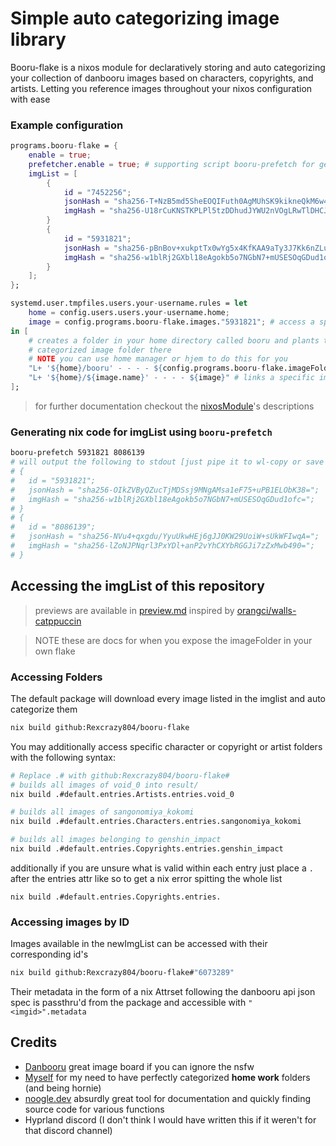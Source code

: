 # Simple auto categorizing image library
Booru-flake is a nixos module for declaratively storing and auto categorizing
your collection of danbooru images based on characters, copyrights, and artists.
Letting you reference images throughout your nixos configuration with ease

### Example configuration
```nix
programs.booru-flake = {
    enable = true;
    prefetcher.enable = true; # supporting script booru-prefetch for generating below structure
    imgList = [
        {
            id = "7452256";
            jsonHash = "sha256-T+NzB5md5SheEOQIFuth0AgMUhSK9kikneQkM6w4XhQ=";
            imgHash = "sha256-U18rCuKNSTKPLPl5tzDDhudJYWU2nVOgLRwTlDHCJJ4=";
        }
        {
            id = "5931821";
            jsonHash = "sha256-pBnBov+xukptTx0wYg5x4KfKAA9aTy3J7Kk6nZLuohM=";
            imgHash = "sha256-w1blRj2GXbl18eAgokb5o7NGbN7+mUSESOqGDud1ofc=";
        }
    ];
};

systemd.user.tmpfiles.users.your-username.rules = let
    home = config.users.users.your-username.home;
    image = config.programs.booru-flake.images."5931821"; # access a specific image
in [
    # creates a folder in your home directory called booru and plants the auto
    # categorized image folder there
    # NOTE you can use home manager or hjem to do this for you
    "L+ '${home}/booru' - - - - ${config.programs.booru-flake.imageFolder}"
    "L+ '${home}/${image.name}' - - - - ${image}" # links a specific image into your home directory
];
```
> for further documentation checkout the [nixosModule](nix/nixosModule.nix)'s descriptions

### Generating nix code for imgList using `booru-prefetch`
```sh
booru-prefetch 5931821 8086139
# will output the following to stdout [just pipe it to wl-copy or save to file]
# {
#   id = "5931821";
#   jsonHash = "sha256-OIkZVByQZucTjMDSsj9MNgAMsa1eF75+uPB1ELObK38=";
#   imgHash = "sha256-w1blRj2GXbl18eAgokb5o7NGbN7+mUSESOqGDud1ofc=";
# }
# {
#   id = "8086139";
#   jsonHash = "sha256-NVu4+qxgdu/YyuUkwHEj6gJJ0KW29UoiW+sUkWFIwqA=";
#   imgHash = "sha256-lZoNJPNqrl3PxYDl+anP2vYhCXYbRGGJi7zZxMwb490=";
# }
```

## Accessing the imgList of this repository
> previews are available in [preview.md](preview.md) inspired by [orangci/walls-catppuccin](https://github.com/orangci/walls-catppuccin-mocha)

> NOTE these are docs for when you expose the imageFolder in your own flake

### Accessing Folders
The default package will download every image listed in the imglist and auto
categorize them
```sh
nix build github:Rexcrazy804/booru-flake
```

You may additionally access specific character or copyright or artist folders
with the following syntax:
```sh
# Replace .# with github:Rexcrazy804/booru-flake#
# builds all images of void_0 into result/
nix build .#default.entries.Artists.entries.void_0

# builds all images of sangonomiya_kokomi
nix build .#default.entries.Characters.entries.sangonomiya_kokomi

# builds all images belonging to genshin_impact
nix build .#default.entries.Copyrights.entries.genshin_impact
```
additionally if you are unsure what is valid within each entry just place a `.` after the
entries attr like so to get a nix error spitting the whole list
```
nix build .#default.entries.Copyrights.entries.
```

### Accessing images by ID
Images available in the newImgList can be accessed with their corresponding
id's
```sh
nix build github:Rexcrazy804/booru-flake#"6073289"
```

Their metadata in the form of a nix Attrset following the danbooru api json
spec is passthru'd from the package and accessible with `"<imgid>".metadata`


## Credits
- [Danbooru](https://danbooru.donmai.us/) great image board if you can ignore
the nsfw
- [Myself](https://github.com/Rexcrazy804) for my need to have perfectly
categorized **home work** folders (and being hornie)
- [noogle.dev](https://noogle.dev/) absurdly great tool for documentation and
quickly finding source code for various functions
- Hyprland discord (I don't think I would have written this if it weren't for that discord channel)
